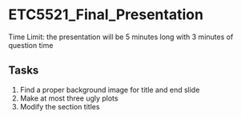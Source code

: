 # ETC5521_Final_Presentation

Time Limit: the presentation will be 5 minutes long with 3 minutes of question time

## Tasks

1. Find a proper background image for title and end slide
2. Make at most three ugly plots 
3. Modify the section titles